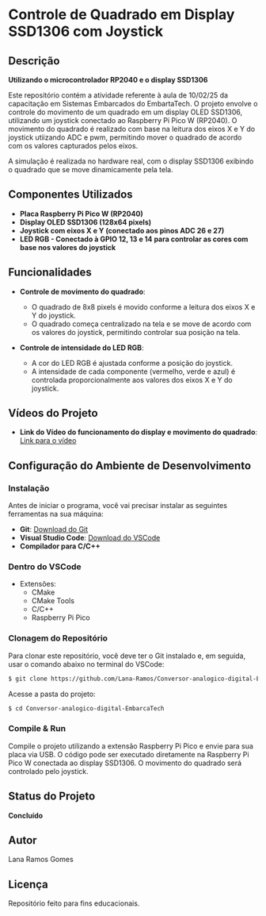 # Controle de Quadrado em Display SSD1306 com Joystick

## Descrição

**Utilizando o microcontrolador RP2040 e o display SSD1306**

Este repositório contém a atividade referente à aula de 10/02/25 da capacitação em Sistemas Embarcados do EmbartaTech. O projeto envolve o controle do movimento de um quadrado em um display OLED SSD1306, utilizando um joystick conectado ao Raspberry Pi Pico W (RP2040). O movimento do quadrado é realizado com base na leitura dos eixos X e Y do joystick utiizando ADC e pwm, permitindo mover o quadrado de acordo com os valores capturados pelos eixos.

A simulação é realizada no hardware real, com o display SSD1306 exibindo o quadrado que se move dinamicamente pela tela.

## Componentes Utilizados

- **Placa Raspberry Pi Pico W (RP2040)**
- **Display OLED SSD1306 (128x64 pixels)**
- **Joystick com eixos X e Y (conectado aos pinos ADC 26 e 27)**
- **LED RGB - Conectado à GPIO 12, 13 e 14 para controlar as cores com base nos valores do joystick**

## Funcionalidades

- **Controle de movimento do quadrado**:
  - O quadrado de 8x8 pixels é movido conforme a leitura dos eixos X e Y do joystick.
  - O quadrado começa centralizado na tela e se move de acordo com os valores do joystick, permitindo controlar sua posição na tela.

- **Controle de intensidade do LED RGB**:
  - A cor do LED RGB é ajustada conforme a posição do joystick.
  - A intensidade de cada componente (vermelho, verde e azul) é controlada proporcionalmente aos valores dos eixos X e Y do joystick.

## Vídeos do Projeto

- **Link do Vídeo do funcionamento do display e movimento do quadrado**: 
  [Link para o vídeo](https://drive.google.com/file/d/1yXkapn-rLAB9pVwMj8mkMFT59o-fmqL5/view?usp=drivesdk)

## Configuração do Ambiente de Desenvolvimento

### Instalação

Antes de iniciar o programa, você vai precisar instalar as seguintes ferramentas na sua máquina:

- **Git**: [Download do Git](https://git-scm.com/downloads)
- **Visual Studio Code**: [Download do VSCode](https://code.visualstudio.com/download)
- **Compilador para C/C++**

### Dentro do VSCode

- Extensões: 
  - CMake
  - CMake Tools
  - C/C++
  - Raspberry Pi Pico

### Clonagem do Repositório

Para clonar este repositório, você deve ter o Git instalado e, em seguida, usar o comando abaixo no terminal do VSCode:

```bash
$ git clone https://github.com/Lana-Ramos/Conversor-analogico-digital-EmbarcaTech.git
```

Acesse a pasta do projeto:

```bash
$ cd Conversor-analogico-digital-EmbarcaTech
```

### Compile & Run

Compile o projeto utilizando a extensão Raspberry Pi Pico e envie para sua placa via USB. O código pode ser executado diretamente na Raspberry Pi Pico W conectada ao display SSD1306. O movimento do quadrado será controlado pelo joystick.

## Status do Projeto

**Concluído**

## Autor

Lana Ramos Gomes

## Licença

Repositório feito para fins educacionais.
